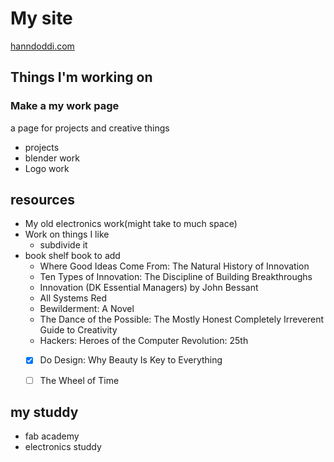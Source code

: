 # My site

[hanndoddi.com](www.hanndoddi.com)


## Things I'm working on

### Make a **my work** page

a page for projects and creative things

- projects
- blender work
- Logo work



## resources 

- My old electronics work(might take to much space)
- Work on things I like
    * subdivide it
- book shelf book to add
    * Where Good Ideas Come From: The Natural History of Innovation
    * Ten Types of Innovation: The Discipline of Building Breakthroughs
    * Innovation (DK Essential Managers) by John Bessant
    * All Systems Red
    * Bewilderment: A Novel
    * The Dance of the Possible: The Mostly Honest Completely Irreverent Guide to Creativity
    * Hackers: Heroes of the Computer Revolution: 25th
    * [x] Do Design: Why Beauty Is Key to Everything
    * [ ] The Wheel of Time


## my studdy

- fab academy
- electronics studdy
